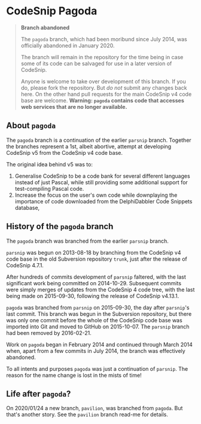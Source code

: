 # CodeSnip Pagoda

> **Branch abandoned**
> 
> The `pagoda` branch, which had been moribund since July 2014, was officially abandoned in January 2020.
> 
> The branch will remain in the repository for the time being in case some of its code can be salvaged for use in a later version of CodeSnip.
> 
> Anyone is welcome to take over development of this branch. If you do, please fork the repository. But _do not_ submit any changes back here. On the other hand pull requests for the main CodeSnip v4 code base are welcome. **Warning: `pagoda` contains code that accesses web services that are no longer available.**

## About `pagoda`

The `pagoda` branch is a continuation of the earlier `parsnip` branch. Together the branches represent a 1st, albeit abortive, attempt at developing CodeSnip v5 from the CodeSnip v4 code base.

The original idea behind v5 was to:

1. Generalise CodeSnip to be a code bank for several different languages instead of just Pascal, while still providing some additional support for test-compiling Pascal code.
2. Increase the focus on the user's own code while downplaying the importance of code downloaded from the DelphiDabbler Code Snippets database,

## History of the `pagoda` branch

The `pagoda` branch was branched from the earlier `parsnip` branch.

`parsnip` was begun on 2013-08-18 by branching from the CodeSnip v4 code base in the old Subversion repository `trunk`, just after the release of CodeSnip 4.7.1.

After hundreds of commits development of `parsnip` faltered, with the last significant work being committed on 2014-10-29. Subsequent commits were simply merges of updates from the CodeSnip 4 code tree, with the last being made on 2015-09-30, following the release of CodeSnip v4.13.1.

`pagoda` was branched from `parsnip` on 2015-09-30, the day after `parsnip`'s last commit. This branch was begun in the Subversion repository, but there was only one commit before the whole of the CodeSnip code base was imported into Git and moved to GitHub on 2015-10-07. The `parsnip` branch had been removed by 2016-02-21.

Work on `pagoda` began in February 2014 and continued through March 2014 when, apart from a few commits in July 2014, the branch was effectively abandoned.

To all intents and purposes `pagoda` was just a continuation of `parsnip`. The reason for the name change is lost in the mists of time!

## Life after `pagoda`?

On 2020/01/24 a new branch, `pavilion`, was branched from `pagoda`. But that's another story. See the `pavilion` branch read-me for details.
